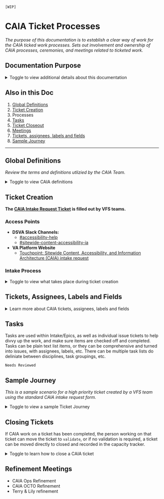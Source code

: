 `[WIP]`

# CAIA Ticket Processes
_The purpose of this documentation is to establish a clear way of work for the CAIA ticked work processes. Sets out involvement and ownership of CAIA processes, ceremonies, and meetings related to ticketed work._

## Documentation Purpose

<details><summary>Toggle to view additional details about this documentation</summary>

### CAIA Disciplines
- Accessibility
- Content
- Information Architecture

### Ways of Working
- Refinement
- Backlog Maintenance
- Planning
- Outline meetings - purpose and cadence

### Tools Utilized by CAIA
#### Project Management
- [GitHub Projects](https://github.com/orgs/department-of-veterans-affairs/projects/929/views/3)
- [GitHub (formerly Zenhub)](https://github.com/department-of-veterans-affairs/va.gov-team#workspaces/sitewide-content-accessibility-and-ia-63a1d63232beba0011a7833f/board)
#### Reporting
[CAIA Dashboard](https://lookerstudio.google.com/reporting/a5feda72-eb6d-4197-ad45-4c3a1e862fc9)

</details>

## Also in this Doc
1. [Global Definitions](https://github.com/department-of-veterans-affairs/va.gov-team/edit/master/teams/CAIA/Ops/CAIA-Ticket-Processes.md#global-definitions)
2. [Ticket Creation](https://github.com/department-of-veterans-affairs/va.gov-team/blob/master/teams/CAIA/Ops/CAIA-Ticket-Processes.md#ticket-creation)
3. Processes
4. [Tasks](https://github.com/department-of-veterans-affairs/va.gov-team/edit/master/teams/CAIA/Ops/CAIA-Ticket-Processes.md#tasks) 
5. [Ticket Closeout](https://github.com/department-of-veterans-affairs/va.gov-team/blob/master/teams/CAIA/Ops/CAIA-Ticket-Processes.md#closing-tickets)
6. [Meetings](https://github.com/department-of-veterans-affairs/va.gov-team/blob/master/teams/CAIA/Ops/CAIA-Ticket-Processes.md#refinement-meetings)
7. [Tickets, assignees, labels and fields](https://github.com/department-of-veterans-affairs/va.gov-team/blob/master/teams/CAIA/Ops/CAIA-Ticket-Processes.md#tickets-assignees-labels-and-fields)
8. [Sample Journey](https://github.com/department-of-veterans-affairs/va.gov-team/blob/master/teams/CAIA/Ops/CAIA-Ticket-Processes.md#sample-journey)

<hr>

## Global Definitions
_Review the terms and definitions utlizied by the CAIA Team._ 

<details><summary>Toggle to view CAIA definitions</summary>

| **Term** | Definition |
|------------------------|------------------|
| **Ticket**                   | A method to track a work requirement. In Github they are used to track issues at the repository level. Tickets contain the details of the issue and the steps or work required to meet the definition of done.|
| **Issue**                   |     An issue is a discreet, well defined unit of work for a team or project. In Github, they are synonymous with tickets - that is, a ticket will usually contain a single well defined issue. With VA, however, tickets can contain more than one issue, and so the best way to think of it is that a ticket is a ‘bucket’ or ‘repository’ for issues.| 
| **EPIC**                   |     An overarching grouping of tasks (or sub-tasks) that contain several smaller `Issues`, also known as `User Stories`. | 
| **Task**                   |     In Github, a task is an individual work item, usually assignable to someone, who will then complete that item and check it off. Tasks can be as simple as a checklist item, or they can be multi-functional, when it is converted into an issue. Task lists can connect to existing issues as well as tasks converted into issues. An issue can appear in multiple task lists, simply by connecting it with the issue number. Regardless if a task is a plain text task or an issue, when it is unchecked, it is open and when it is checked, it is closed. The tickets that are connected to tasks are tracking tasks. GHP will tell you the number of tasks completed and overall, along with a percentage. You can also use multiple task lists in one ticket for different parts of your project. [Learn more about tasks from GitHub.](https://docs.github.com/en/get-started/writing-on-github/working-with-advanced-formatting/about-task-lists) | 
| **Repository**                   |     A place where a project’s files, version history, and resources live. In CAIA, we operate in the VA.gov-team repository.| 
| **Pipeline**                   |     A pipeline is a collection or series of workflows that defines the status of work being done at a given point in the work process. The CAIA Pipeline consists of distinct stages that help define the status of work while it is with our team. The start point for our pipeline is `New Stuff` and the end point is `Closed`.| 
| **Refinement**                   |     The process of reviewing and assessing tickets in the various stages of the CAIA pipeline - Ready, Backlog etc - in an effort to progress them through the pipeline to a closed status. Includes the following: raw tickets, backlog and blocked. | 
| **Refinement**: Raw Tickets| Reviewing & assessing raw tickets as they come into the `New Stuff` column.|
| **Refinement**: Backlog |Reviewing and assessing tickets in the backlog to ensure they do not get forgotten and seeing if they can be pulled into the current `Ready` or `In Progress` work streams.|
| **Refinement**: Blocked |Reviewing and assessing tickets in `Blocked`  to see if they can be unblocked or if not, who needs to be notified or informed to get it unblocked.|

</details>

## Ticket Creation
**The [CAIA Intake Request Ticket](https://github.com/department-of-veterans-affairs/va.gov-team/issues/new?assignees=strelichl%2C+coforma-terry&labels=sitewide+CAIA%2C+sitewide+content-product+support&projects=&template=sitewide-content-intake-form.md&title=%3CType+of+Request%3E+from+%3CTeam%3E) is filled out by VFS teams.**  

### Access Points
- **DSVA Slack Channels:**
    - [#accessibility-help](https://dsva.slack.com/archives/C8E985R32)
    - [#sitewide-content-accessibility-ia](https://dsva.slack.com/archives/C01K37HRUAH)
- **VA Platform Website**
    - [Touchpoint: Sitewide Content, Accessibility, and Information Architecture (CAIA) intake request](https://depo-platform-documentation.scrollhelp.site/collaboration-cycle/sitewide-content-and-ia-intake-request)
### Intake Process
<details><summary>Toggle to view what takes place during ticket creation</summary>
  
- Ticket automatically assigns `Terry` and `Lily` and adds the `sitewide CAIA` label.
- This label triggers GitHub Projects to pull the ticket into CAIA's view, and adds it to the `New Stuff` [lane on the main board](https://github.com/orgs/department-of-veterans-affairs/projects/929/views/1).
    - **Default assignees:** Terry, Lily
    - **Default Labels:** `sitewide CAIA`
    - **Note:** A ticket must have the `sitewide CAIA` label to exist in GH Projects!
    - **Additional Views:**
        - [Grouped by Intake](https://github.com/orgs/department-of-veterans-affairs/projects/929/views/3)
        - [Grouped by Tracked By](https://github.com/orgs/department-of-veterans-affairs/projects/929/views/50)
        - [Grouped by Lane](https://github.com/orgs/department-of-veterans-affairs/projects/929/views/46)

</details>

## Tickets, Assignees, Labels and Fields

<details><summary>Learn more about CAIA tickets, assignees, labels and fields</summary>

### Ticket Types
- [Regular Ticket](https://github.com/department-of-veterans-affairs/va.gov-team/blob/master/teams/CAIA/Ops/CAIA-Ticket-Processes.md#1-regular-ticket-type)
- [Research Ticket](https://github.com/department-of-veterans-affairs/va.gov-team/blob/master/teams/CAIA/Ops/CAIA-Ticket-Processes.md#2-caia-research-intake-ticket)
- [EPIC](https://github.com/department-of-veterans-affairs/va.gov-team/blob/master/teams/CAIA/Ops/CAIA-Ticket-Processes.md#3-epic-ticket-type)
- [Super Epic](https://github.com/department-of-veterans-affairs/va.gov-team/blob/master/teams/CAIA/Ops/CAIA-Ticket-Processes.md#4-super-epic-ticket-type)
### Ticket Details
- [Labels](https://github.com/department-of-veterans-affairs/va.gov-team/blob/master/teams/CAIA/Ops/CAIA-Ticket-Processes.md#labels)
- [Assignees](https://github.com/department-of-veterans-affairs/va.gov-team/blob/master/teams/CAIA/Ops/CAIA-Ticket-Processes.md#assignees)
- [Fields](https://github.com/department-of-veterans-affairs/va.gov-team/blob/master/teams/CAIA/Ops/CAIA-Ticket-Processes.md#ghp-fields)

### Ticket Types
- There are four distinct ticket `types` that are relevant to CAIA. 
- There are additional tickets within each discipline that are spun off of the intake tickets, based on the work being requested. This is done via ‘tasks’.

#### 1. Regular Ticket Type
- Generally, a ticket that has a specific task or tasks associated with it and is associated with a single CAIA discipline. For example the ticket may require content work.
- In some cases a single regular ticket may contain more than one CAIA discipline - for example a ticket requiring a content update and some IA work. 
- Whether to make that ticket into an EPIC is discretionary and gauged by the work estimate/complexity of the request.
    - If it makes sense to make it an EPIC, do so.
    - If not, and the multidisciplinary involvement is minor, it can stay a regular ticket.
    - Ultimately, it is whatever is easiest for CAIA to track and complete the work.

#### 2. CAIA Research Intake Ticket
VFS teams can request assistive technology research support through CAIA, where CAIA a11ys attend user research sessions and provide support for assistive technology sessions, in addition to taking a11y-related notes, used to generate a detailed deliverable, focused on a11y issues identified during the research sessions.
- [There are resources for assistive technology research sessions that can be viewed on the Platform website](https://depo-platform-documentation.scrollhelp.site/research-design/research-assistive-technology-sessions)
    - [Research with assistive technology users](https://depo-platform-documentation.scrollhelp.site/research-design/research-with-assistive-technology-users)
    - [Screen reader checklist](https://depo-platform-documentation.scrollhelp.site/research-design/screen-reader-checklist)
    - [Disability etiquette](https://depo-platform-documentation.scrollhelp.site/research-design/disability-etiquette)
    - [Testing your prototype with assistve technology users](https://depo-platform-documentation.scrollhelp.site/research-design/testing-your-prototype-with-assistive-technology-u)

#### 3. Epic Ticket Type
- A container for other tickets. EPICS are used as a vessel for attaching other tickets to, especially in cases where multiple work streams are involved with the work. 
    - For example, a collaboration cycle ticket might contain work from IA, a11y, and content, and so the EPIC is used as an anchor for all the tickets associated with the individual work tickets that are created to actually do the work.
    - An example of how the individual work tickets are shown in EPIC can be seen below:
        - An EPIC will usually not have team members assigned to it directly, as the EPIC is normally just used as a vessel, however, assignees may be added to indicate ownership or involvement with some or all of the ticket content of the EPIC.
        - For example, an accessibility audit ticket might contain 4 or 5 individual tickets with work being done by different members of the a11y team in different areas, but the a11y lead may be “assigned” in the EPIC as they have ownership of the collective work of the audit in general.

#### 4. Super Epic Ticket Type
- Simply an EPIC used for tying together multiple related EPICS to align to a specific goal, area, or objective.
- And EPIC that contains other EPICS in a hierarchical system.
- Similar assigning and labeling rules apply to SUPER EPICS that also apply to EPICS.
- Labels and assignees are tied to tickets.
### Labels
4 main labels are used to indicate the CAIA work stream involved with the work:
-  `sitewide CAIA` - used to associate tickets within GitHub with the CAIA team. Also used as an automation trigger for adding newly created tickets to GHProjects. Default label for intake request.
-  `sitewide content` used to denote CAIA content involvement with the work.
 - `sitweide accessibility` used to denote that CAIA a11y has involvement with the work.
 - `sitewide IA`- used to denote that the CAIA Information Architecture team has work involvement.
 - `CAIA-a11y-research` - used to denote CAIA research involvement for Assistive Technology support.
### Assignees
By default, newly created intake request tickets in Github will automatically assign Terry and Lily. 
- CAIA Leads then review after Terry and Lily, that is Sara, Kristin, and Laura.
- During refinement, both assignees and labels can be removed from the ticket as appropriate after determining no involvement by those streams or people.
- Refined tickets will be moved to ready but may not have a specific team member assigned to the ticket.
- During planning, assignees will be added to tickets to indicate that there is a work involvement expectation from that team member. In other words, they’re doing the work.

### GHP Fields
The following fields are currently being used in GitHub Projects, and should be completed. 

| **Field** | Definition |
|------------------------|------------------|
| **Assignees**                   | Details can be found in the section above.         |
| **Labels**                   | Details can be found in the section above.         |
| **Status**                   | New Stuff, Epics, Backlog, Blocked, Ready, In Progress, Validate or Closed         |
| **Open Date**                   | The date the ticket was created. Can be pulled from the top of the ticket, where you can hover to view exact date.         |
| **Closed Date**                   | The date the ticket was closed out by a CAIA team member.         |
| **Target Date**                  | If the ticket has a requested deadline or date the CAIA work needs to be completed by, enter that date here.         |
| **Start Date**                  | The date that work on the ticket started, or was moved into `In Progress`         |
| **Estimate**                   | The estimate of the work to be done, as a whole, by CAIA based on fib.         |
| **Actual**                   | Once the ticket is closed, compare the estimate with the actual amount of work that was done. Add this number here.         |
| **Priority**                   | Choose the drop-down that best applies to the work being requested. This helps to segment and sort CAIA's workload. **High**: Work should be tackled asap. **Medium**: Work is standard or regular priority. **Normal**: Default label until evaluation has been completed.**Low**: Low priority or non-urgent work. **Chipper**: A project available to work on as time allows.         |
| **Sprint**                   | Add the sprint that the work is done in. If it spans more than one sprint, this will need to be updated.         |
| **Copy Edit Date**                   | Date copy edit is required by.         |
| **Originator**                   | Select one of the following options: CAIA Internal; Email Request; Slack Request;OCTO Priority; Intake Form; or PO Ticket.         |
| **Last Checked**                   | This field should be updated when the ticket is reviewed.         |

</details>

## Tasks
Tasks are used within Intake/Epics, as well as individual issue tickets to help divvy up the work, and make sure items are checked off and completed. Tasks can be plain text list items, or they can be comprehensive and turned into issues, with assignees, labels, etc. There can be multiple task lists do deliniate between disciplines, task groupings, etc.

`Needs Reviewed`


## Sample Journey

_This is a sample scenario for a high priority ticket created by a VFS team using the standard CAIA intake request form._ 

<details><summary>Toggle to view a sample Ticket Journey</summary>
  
1. Intake comes in from the `VFS Team` on Thursday of week 1 in the sprint.
2. GHP picks up the  `sitewide CAIA`label and adds this new ticket to `New Stuff`  in GHP. The filter in this column put new tickets at the top, sorted by date. This is dependent on the`Date Opened` field being filled out.
3. Email is also created and sent to everyone on the assignee list as the ticket is created
4. Representative from xyz team should post a follow up notification in our DSVA Slack Channel
5. Leads then look at the ticket on their week 1&2 Monday Refinement session and determine ticket priority, and needs to be completed by  date.
   - These fields are then filled out in the ticket in GHP and the ticket - now refined - moved to `Ready`
   - Someone is assigned to the work based on their current capacity/workload
  
<img width="532" alt="Main Table in GitHub Projects, showcasing the New Stuff lane" src="https://github.com/department-of-veterans-affairs/va.gov-team/assets/124186314/a4c18490-6dee-49c1-9e18-003d3557d84d">

</details>

## Closing Tickets
If  CAIA work on a ticket has been completed, the person working on that ticket can move the ticket to `validate`, or if no validation is required, a ticket can be moved directly to closed and recorded in the capacity tracker.

<details><summary>Toggle to learn how to close a CAIA ticket</summary>

- If the work on a ticket is complete (for example, an updated page is live or a deliverable has been sent to a stakeholder), you can move the ticket to `closed`.
- Tickets that are closed should have all of their fields completed, prior to closing out the ticket.
- Tickets that are closed should be added to the [capacity tracker]([url](https://docs.google.com/spreadsheets/d/1D1gNZlAIYbOIL9epKA_AadT5rdDCIu5IweRbRxDf288/edit#gid=623845405)), for the assignees involved.
- A ticket should only be moved to `validate` if there is specific validation criteria (for example, a when launching a new tool that needs a short window of time post-launch for the product team to spot bugs or review live pages). In this case, please revisit and close once followup is complete.
</details>

## Refinement Meetings
- CAIA Ops Refinement
- CAIA OCTO Refinement
- Terry & Lily refinement


